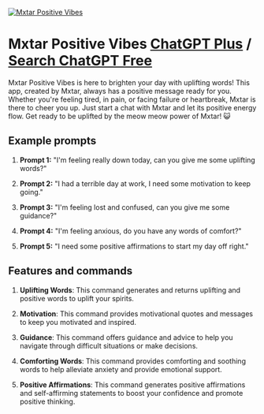 
[![Mxtar Positive Vibes](https://files.oaiusercontent.com/file-gUQT9bI5gIKZEImmBF4Ayhb4?se=2123-10-20T03%3A36%3A26Z&sp=r&sv=2021-08-06&sr=b&rscc=max-age%3D31536000%2C%20immutable&rscd=attachment%3B%20filename%3DMx_Twitter_icon.png&sig=cANEKPSAYmtCR98LC8hz/1dIqNJwQnklsx/zBfc0aTI%3D)](https://chat.openai.com/g/g-YJ8hTjIeU-mxtar-positive-vibes)

# Mxtar Positive Vibes [ChatGPT Plus](https://chat.openai.com/g/g-YJ8hTjIeU-mxtar-positive-vibes) / [Search ChatGPT Free](https://gptcall.net/index.html#/?search=Mxtar%20Positive%20Vibes)

Mxtar Positive Vibes is here to brighten your day with uplifting words! This app, created by Mxtar, always has a positive message ready for you. Whether you're feeling tired, in pain, or facing failure or heartbreak, Mxtar is there to cheer you up. Just start a chat with Mxtar and let its positive energy flow. Get ready to be uplifted by the meow meow power of Mxtar! 😺

## Example prompts

1. **Prompt 1:** "I'm feeling really down today, can you give me some uplifting words?"

2. **Prompt 2:** "I had a terrible day at work, I need some motivation to keep going."

3. **Prompt 3:** "I'm feeling lost and confused, can you give me some guidance?"

4. **Prompt 4:** "I'm feeling anxious, do you have any words of comfort?"

5. **Prompt 5:** "I need some positive affirmations to start my day off right."

## Features and commands

1. **Uplifting Words**: This command generates and returns uplifting and positive words to uplift your spirits.

2. **Motivation**: This command provides motivational quotes and messages to keep you motivated and inspired.

3. **Guidance**: This command offers guidance and advice to help you navigate through difficult situations or make decisions.

4. **Comforting Words**: This command provides comforting and soothing words to help alleviate anxiety and provide emotional support.

5. **Positive Affirmations**: This command generates positive affirmations and self-affirming statements to boost your confidence and promote positive thinking.


